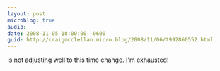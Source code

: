 ```yaml
---
layout: post
microblog: true
audio: 
date: 2008-11-05 18:00:00 -0600
guid: http://craigmcclellan.micro.blog/2008/11/06/t992860552.html
---
```

is not adjusting well to this time change. I'm exhausted!
